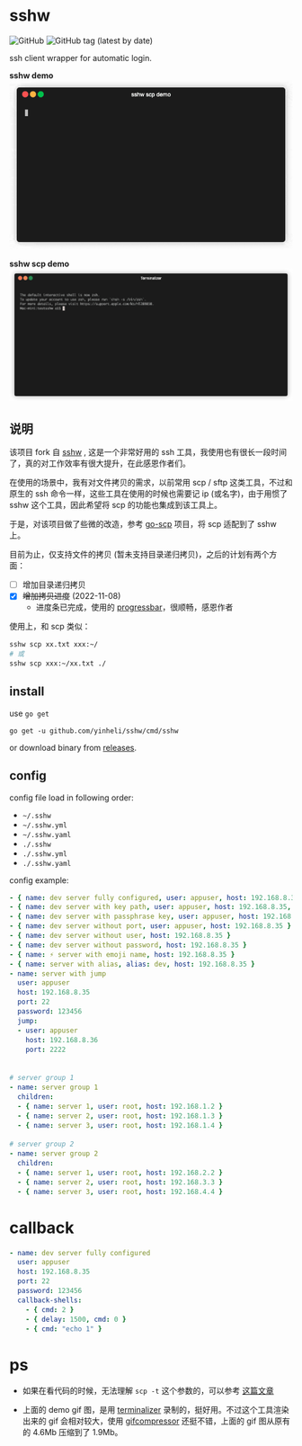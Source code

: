 # sshw

![GitHub](https://img.shields.io/github/license/yinheli/sshw) ![GitHub tag (latest by date)](https://img.shields.io/github/v/tag/yinheli/sshw)

ssh client wrapper for automatic login.

**sshw demo**
![usage](./assets/sshw-demo.gif)

**sshw scp demo**
![usage sshw scp](./assets/sshw-scp-demo.gif)

## 说明

该项目 fork 自 [sshw](github.com/yinheli/sshw) , 这是一个非常好用的 ssh 工具，我使用也有很长一段时间了，真的对工作效率有很大提升，在此感恩作者们。 

在使用的场景中，我有对文件拷贝的需求，以前常用 scp / sftp 这类工具，不过和原生的 ssh 命令一样，这些工具在使用的时候也需要记 ip (或名字)，由于用惯了 sshw 这个工具，因此希望将 scp 的功能也集成到该工具上。

于是，对该项目做了些微的改造，参考 [go-scp](https://github.com/bramvdbogaerde/go-scp) 项目，将 scp 适配到了 sshw 上。

目前为止，仅支持文件的拷贝 (暂未支持目录递归拷贝)，之后的计划有两个方面：

- [ ] 增加目录递归拷贝
- [x] ~~增加拷贝进度~~ (2022-11-08)
  - 进度条已完成，使用的 [progressbar](https://github.com/schollz/progressbar)，很顺畅，感恩作者

使用上，和 scp 类似：

```bash
sshw scp xx.txt xxx:~/
# 或
sshw scp xxx:~/xx.txt ./
```

## install

use `go get`

```
go get -u github.com/yinheli/sshw/cmd/sshw
```

or download binary from [releases](//github.com/yinheli/sshw/releases).

## config

config file load in following order:

- `~/.sshw`
- `~/.sshw.yml`
- `~/.sshw.yaml`
- `./.sshw`
- `./.sshw.yml`
- `./.sshw.yaml`

config example:

<!-- prettier-ignore -->
```yaml
- { name: dev server fully configured, user: appuser, host: 192.168.8.35, port: 22, password: 123456 }
- { name: dev server with key path, user: appuser, host: 192.168.8.35, port: 22, keypath: /root/.ssh/id_rsa }
- { name: dev server with passphrase key, user: appuser, host: 192.168.8.35, port: 22, keypath: /root/.ssh/id_rsa, passphrase: abcdefghijklmn}
- { name: dev server without port, user: appuser, host: 192.168.8.35 }
- { name: dev server without user, host: 192.168.8.35 }
- { name: dev server without password, host: 192.168.8.35 }
- { name: ⚡️ server with emoji name, host: 192.168.8.35 }
- { name: server with alias, alias: dev, host: 192.168.8.35 }
- name: server with jump
  user: appuser
  host: 192.168.8.35
  port: 22
  password: 123456
  jump:
  - user: appuser
    host: 192.168.8.36
    port: 2222


# server group 1
- name: server group 1
  children:
  - { name: server 1, user: root, host: 192.168.1.2 }
  - { name: server 2, user: root, host: 192.168.1.3 }
  - { name: server 3, user: root, host: 192.168.1.4 }

# server group 2
- name: server group 2
  children:
  - { name: server 1, user: root, host: 192.168.2.2 }
  - { name: server 2, user: root, host: 192.168.3.3 }
  - { name: server 3, user: root, host: 192.168.4.4 }
```

# callback

<!-- prettier-ignore -->
```yaml
- name: dev server fully configured
  user: appuser
  host: 192.168.8.35
  port: 22
  password: 123456
  callback-shells:
    - { cmd: 2 }
    - { delay: 1500, cmd: 0 }
    - { cmd: "echo 1" }
```

# ps

- 如果在看代码的时候，无法理解 `scp -t` 这个参数的，可以参考 [这篇文章](https://stackoverflow.com/questions/50637523/where-do-i-find-the-spec-for-scp-t)

- 上面的 demo gif 图，是用 [terminalizer](https://github.com/faressoft/terminalizer) 录制的，挺好用。不过这个工具渲染出来的 gif 会相对较大，使用 [gifcompressor](https://gifcompressor.com/) 还挺不错，上面的 gif 图从原有的 4.6Mb 压缩到了 1.9Mb。
